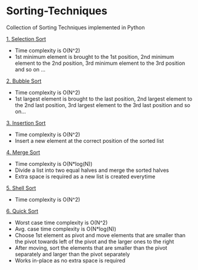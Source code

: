 # Sorting-Techniques
Collection of Sorting Techniques implemented in Python

[1. Selection Sort](Selection_Sort.py)<br>
- Time complexity is O(N^2)
- 1st minimum element is brought to the 1st position, 2nd minimum element to the 2nd position, 3rd minimum element to the 3rd position and so on ...

[2. Bubble Sort](Bubble_Sort.py)<br>
- Time complexity is O(N^2)
- 1st largest element is brought to the last position, 2nd largest element to the 2nd last position, 3rd largest element to the 3rd last position and so on...

[3. Insertion Sort](Insertion_Sort.py)<br>
- Time complexity is O(N^2)
- Insert a new element at the correct position of the sorted list

[4. Merge Sort](Merge_Sort.py)<br>
- Time complexity is O(N*log(N))
- Divide a list into two equal halves and merge the sorted halves
- Extra space is required as a new list is created everytime

[5. Shell Sort](Shell_Sort.py)<br>
- Time complexity is O(N^2)

[6. Quick Sort](Quick_Sort.py)<br>
- Worst case time complexity is O(N^2)
- Avg. case time complexity is O(N*log(N))
- Choose 1st element as pivot and move elements that are smaller than the pivot towards left of the pivot and the larger ones to the right
- After moving, sort the elements that are smaller than the pivot separately and larger than the pivot separately
- Works in-place as no extra space is required

